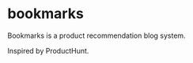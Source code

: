 bookmarks
=============

Bookmarks is a product recommendation blog system.

Inspired by ProductHunt.
